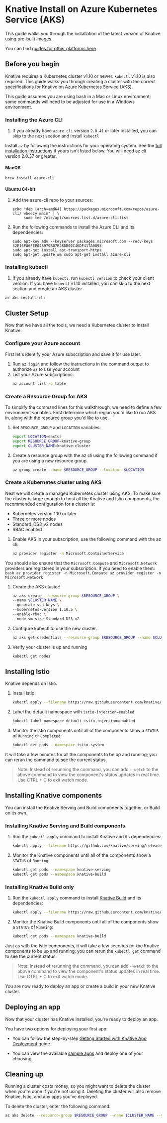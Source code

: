 # Knative Install on Azure Kubernetes Service (AKS)

This guide walks you through the installation of the latest version of
Knative using pre-built images.

You can find [guides for other platforms here](README.md).

## Before you begin

Knative requires a Kubernetes cluster v1.10 or newer. `kubectl` v1.10 is also
required.  This guide walks you through creating a cluster with the correct
specifications for Knative on Azure Kubernetes Service (AKS).

This guide assumes you are using bash in a Mac or Linux environment; some
commands will need to be adjusted for use in a Windows environment.

### Installing the Azure CLI

1. If you already have `azure cli` version `2.0.41` or later installed, you can skip to the next section and install `kubectl`

Install `az` by following the instructions for your operating system.
See the [full installation instructions](https://docs.microsoft.com/en-us/cli/azure/install-azure-cli?view=azure-cli-latest) if yours isn't listed below. You will need az cli version 2.0.37 or greater.

#### MacOS

```console
brew install azure-cli
```

#### Ubuntu 64-bit

1. Add the azure-cli repo to your sources:
    ```console
    echo "deb [arch=amd64] https://packages.microsoft.com/repos/azure-cli/ wheezy main" | \
         sudo tee /etc/apt/sources.list.d/azure-cli.list
    ```
1. Run the following commands to install the Azure CLI and its dependencies:
    ```console
    sudo apt-key adv --keyserver packages.microsoft.com --recv-keys 52E16F86FEE04B979B07E28DB02C46DF417A0893    
    sudo apt-get install apt-transport-https
    sudo apt-get update && sudo apt-get install azure-cli
    ```

### Installing kubectl

1. If you already have `kubectl`, run `kubectl version` to check your client version. If you have `kubectl` v1.10 installed, you can skip to the next section and create an AKS cluster

```bash
az aks install-cli
```

## Cluster Setup

Now that we have all the tools, we need a Kubernetes cluster to install Knative.

### Configure your Azure account

First let's identify your Azure subscription and save it for use later.

1. Run `az login` and follow the instructions in the command output to authorize `az` to use your account
1. List your Azure subscriptions:
    ```bash
    az account list -o table
    ```
### Create a Resource Group for AKS

 To simplify the command lines for this walkthrough, we need to define a few
environment variables. First determine which region you'd like to run AKS in, along with the resource group you'd like to use.

1. Set `RESOURCE_GROUP` and `LOCATION` variables:
   ```bash
   export LOCATION=eastus
   export RESOURCE_GROUP=knative-group
   export CLUSTER_NAME=knative-cluster
   ```

2. Create a resource group with the az cli using the following command if you are using a new resource group.
   ```bash
   az group create --name $RESOURCE_GROUP --location $LOCATION
   ```

### Create a Kubernetes cluster using AKS

Next we will create a managed Kubernetes cluster using AKS. To make sure the cluster is large enough to host all the Knative and Istio components, the recommended configuration for a cluster is:

* Kubernetes version 1.10 or later
* Three or more nodes
* Standard_DS3_v2 nodes
* RBAC enabled

1. Enable AKS in your subscription, use the following command with the az cli:
    ```bash
    az provider register -n Microsoft.ContainerService
    ```
You should also ensure that the `Microsoft.Compute` and `Microsoft.Network` providers are registered in your subscription. If you need to enable them:
    ```bash
    az provider register -n Microsoft.Compute
    az provider register -n Microsoft.Network
    ```
1. Create the AKS cluster!
    ```bash
    az aks create --resource-group $RESOURCE_GROUP \
    --name $CLUSTER_NAME \
    --generate-ssh-keys \
    --kubernetes-version 1.10.5 \
    --enable-rbac \
    --node-vm-size Standard_DS3_v2
    ```

1. Configure kubectl to use the new cluster.
    ```bash
    az aks get-credentials --resource-group $RESOURCE_GROUP --name $CLUSTER_NAME --admin
    ```

1. Verify your cluster is up and running
    ```bash
    kubectl get nodes
    ```

## Installing Istio

Knative depends on Istio.

1. Install Istio:
    ```bash
    kubectl apply --filename https://raw.githubusercontent.com/knative/serving/v0.2.0/third_party/istio-1.0.2/istio.yaml
    ```
1. Label the default namespace with `istio-injection=enabled`:
    ```bash
    kubectl label namespace default istio-injection=enabled
    ```

1. Monitor the Istio components until all of the components show a `STATUS` of
`Running` or `Completed`:
    ```bash
    kubectl get pods --namespace istio-system
    ```

It will take a few minutes for all the components to be up and running; you can
rerun the command to see the current status.

> Note: Instead of rerunning the command, you can add `--watch` to the above
  command to view the component's status updates in real time. Use CTRL + C to exit watch mode.

## Installing Knative components

You can install the Knative Serving and Build components together, or Build on its own.

### Installing Knative Serving and Build components

1. Run the `kubectl apply` command to install Knative and its dependencies:
    ```bash
    kubectl apply --filename https://github.com/knative/serving/releases/download/v0.2.0/release.yaml
    ```
1. Monitor the Knative components until all of the components show a
   `STATUS` of `Running`:
    ```bash
    kubectl get pods --namespace knative-serving
    kubectl get pods --namespace knative-build
    ```

### Installing Knative Build only

1. Run the `kubectl apply` command to install
   [Knative Build](https://github.com/knative/build) and its dependencies:
    ```bash
    kubectl apply --filename https://raw.githubusercontent.com/knative/serving/v0.2.0/third_party/config/build/release.yaml
    ```
1. Monitor the Knative Build components until all of the components show a
   `STATUS` of `Running`:
    ```bash
    kubectl get pods --namespace knative-build

Just as with the Istio components, it will take a few seconds for the Knative
components to be up and running; you can rerun the `kubectl get` command to see
the current status.

> Note: Instead of rerunning the command, you can add `--watch` to the above
  command to view the component's status updates in real time. Use CTRL + C to
  exit watch mode.

You are now ready to deploy an app or create a build in your new Knative
cluster.

## Deploying an app

Now that your cluster has Knative installed, you're ready to deploy an app.

You have two options for deploying your first app:

* You can follow the step-by-step
  [Getting Started with Knative App Deployment](getting-started-knative-app.md)
  guide.

* You can view the available [sample apps](../serving/samples/README.md) and
  deploy one of your choosing.

## Cleaning up

Running a cluster costs money, so you might want to delete the cluster when you're done if 
you're not using it. Deleting the cluster will also remove Knative, Istio, 
and any apps you've deployed.

To delete the cluster, enter the following command:
```bash
az aks delete --resource-group $RESOURCE_GROUP --name $CLUSTER_NAME --yes --no-wait
```

